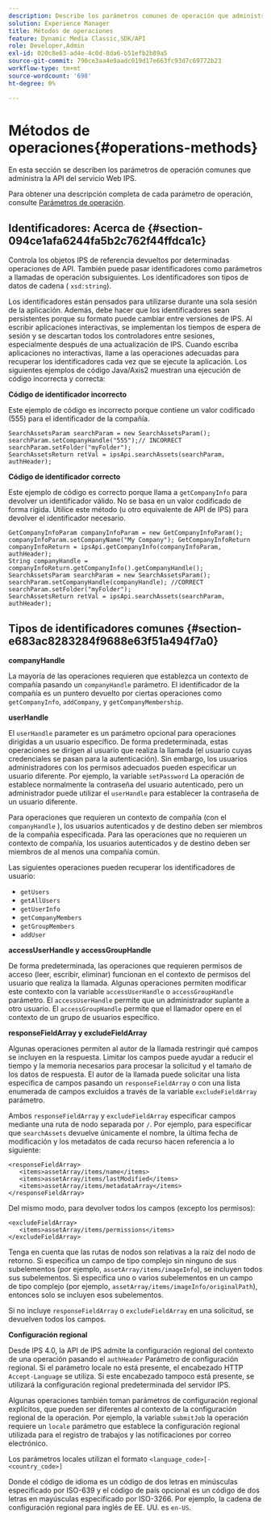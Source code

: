```yaml
---
description: Describe los parámetros comunes de operación que administra la API del servicio Web IPS.
solution: Experience Manager
title: Métodos de operaciones
feature: Dynamic Media Classic,SDK/API
role: Developer,Admin
exl-id: 020c8e63-ad4e-4c0d-8da6-b51efb2b89a5
source-git-commit: 790ce3aa4e9aadc019d17e663fc93d7c69772b23
workflow-type: tm+mt
source-wordcount: '698'
ht-degree: 0%

---
```


# Métodos de operaciones{#operations-methods}

En esta sección se describen los parámetros de operación comunes que administra la API del servicio Web IPS.

Para obtener una descripción completa de cada parámetro de operación, consulte [Parámetros de operación](/help/aem-ips-api/operations/c-operations-intro/c-methods/c-methods.md).

## Identificadores: Acerca de {#section-094ce1afa6244fa5b2c762f44ffdca1c}

Controla los objetos IPS de referencia devueltos por determinadas operaciones de API. También puede pasar identificadores como parámetros a llamadas de operación subsiguientes. Los identificadores son tipos de datos de cadena ( `xsd:string`).

Los identificadores están pensados para utilizarse durante una sola sesión de la aplicación. Además, debe hacer que los identificadores sean persistentes porque su formato puede cambiar entre versiones de IPS. Al escribir aplicaciones interactivas, se implementan los tiempos de espera de sesión y se descartan todos los controladores entre sesiones, especialmente después de una actualización de IPS. Cuando escriba aplicaciones no interactivas, llame a las operaciones adecuadas para recuperar los identificadores cada vez que se ejecute la aplicación. Los siguientes ejemplos de código Java/Axis2 muestran una ejecución de código incorrecta y correcta:

**Código de identificador incorrecto**

Este ejemplo de código es incorrecto porque contiene un valor codificado (555) para el identificador de la compañía.

```
SearchAssetsParam searchParam = new SearchAssetsParam(); searchParam.setCompanyHandle("555");// INCORRECT 
searchParam.setFolder("myFolder"); 
SearchAssetsReturn retVal = ipsApi.searchAssets(searchParam, authHeader);
```

**Código de identificador correcto**

Este ejemplo de código es correcto porque llama a `getCompanyInfo` para devolver un identificador válido. No se basa en un valor codificado de forma rígida. Utilice este método (u otro equivalente de API de IPS) para devolver el identificador necesario.

```
GetCompanyInfoParam companyInfoParam = new GetCompanyInfoParam(); 
companyInfoParam.setCompanyName("My Company"); GetCompanyInfoReturn companyInfoReturn = ipsApi.getCompanyInfo(companyInfoParam, authHeader); 
String companyHandle = companyInfoReturn.getCompanyInfo().getCompanyHandle(); 
SearchAssetsParam searchParam = new SearchAssetsParam(); searchParam.setCompanyHandle(companyHandle); //CORRECT 
searchParam.setFolder("myFolder"); 
SearchAssetsReturn retVal = ipsApi.searchAssets(searchParam, authHeader);
```

## Tipos de identificadores comunes {#section-e683ac8283284f9688e63f51a494f7a0}

**companyHandle**

La mayoría de las operaciones requieren que establezca un contexto de compañía pasando un `companyHandle` parámetro. El identificador de la compañía es un puntero devuelto por ciertas operaciones como `getCompanyInfo`, `addCompany`, y `getCompanyMembership`.

**userHandle**

El `userHandle` parameter es un parámetro opcional para operaciones dirigidas a un usuario específico. De forma predeterminada, estas operaciones se dirigen al usuario que realiza la llamada (el usuario cuyas credenciales se pasan para la autenticación). Sin embargo, los usuarios administradores con los permisos adecuados pueden especificar un usuario diferente. Por ejemplo, la variable `setPassword` La operación de establece normalmente la contraseña del usuario autenticado, pero un administrador puede utilizar el `userHandle` para establecer la contraseña de un usuario diferente.

Para operaciones que requieren un contexto de compañía (con el `companyHandle` ), los usuarios autenticados y de destino deben ser miembros de la compañía especificada. Para las operaciones que no requieren un contexto de compañía, los usuarios autenticados y de destino deben ser miembros de al menos una compañía común.

Las siguientes operaciones pueden recuperar los identificadores de usuario:

* `getUsers`
* `getAllUsers`
* `getUserInfo`
* `getCompanyMembers`
* `getGroupMembers`
* `addUser`

**accessUserHandle y accessGroupHandle**

De forma predeterminada, las operaciones que requieren permisos de acceso (leer, escribir, eliminar) funcionan en el contexto de permisos del usuario que realiza la llamada. Algunas operaciones permiten modificar este contexto con la variable `accessUserHandle` o `accessGroupHandle` parámetro. El `accessUserHandle` permite que un administrador suplante a otro usuario. El `accessGroupHandle` permite que el llamador opere en el contexto de un grupo de usuarios específico.

**responseFieldArray y excludeFieldArray**

Algunas operaciones permiten al autor de la llamada restringir qué campos se incluyen en la respuesta. Limitar los campos puede ayudar a reducir el tiempo y la memoria necesarios para procesar la solicitud y el tamaño de los datos de respuesta. El autor de la llamada puede solicitar una lista específica de campos pasando un `responseFieldArray` o con una lista enumerada de campos excluidos a través de la variable `excludeFieldArray` parámetro.

Ambos `responseFieldArray` y `excludeFieldArray` especificar campos mediante una ruta de nodo separada por `/`. Por ejemplo, para especificar que `searchAssets` devuelve únicamente el nombre, la última fecha de modificación y los metadatos de cada recurso hacen referencia a lo siguiente:

```
<responseFieldArray> 
   <items>assetArray/items/name</items> 
   <items>assetArray/items/lastModified</items> 
   <items>assetArray/items/metadataArray</items> 
</responseFieldArray>
```

Del mismo modo, para devolver todos los campos (excepto los permisos):

```
<excludeFieldArray> 
   <items>assetArray/items/permissions</items> 
</excludeFieldArray>
```

Tenga en cuenta que las rutas de nodos son relativas a la raíz del nodo de retorno. Si especifica un campo de tipo complejo sin ninguno de sus subelementos (por ejemplo, `assetArray/items/imageInfo`), se incluyen todos sus subelementos. Si especifica uno o varios subelementos en un campo de tipo complejo (por ejemplo, `assetArray/items/imageInfo/originalPath`), entonces solo se incluyen esos subelementos.

Si no incluye `responseFieldArray` o `excludeFieldArray` en una solicitud, se devuelven todos los campos.

**Configuración regional**

Desde IPS 4.0, la API de IPS admite la configuración regional del contexto de una operación pasando el `authHeader` Parámetro de configuración regional. Si el parámetro locale no está presente, el encabezado HTTP `Accept-Language` se utiliza. Si este encabezado tampoco está presente, se utilizará la configuración regional predeterminada del servidor IPS.

Algunas operaciones también toman parámetros de configuración regional explícitos, que pueden ser diferentes al contexto de la configuración regional de la operación. Por ejemplo, la variable `submitJob` la operación requiere un `locale` parámetro que establece la configuración regional utilizada para el registro de trabajos y las notificaciones por correo electrónico.

Los parámetros locales utilizan el formato `<language_code>[-<country_code>]`

Donde el código de idioma es un código de dos letras en minúsculas especificado por ISO-639 y el código de país opcional es un código de dos letras en mayúsculas especificado por ISO-3266. Por ejemplo, la cadena de configuración regional para inglés de EE. UU. es `en-US`.
